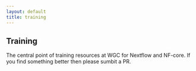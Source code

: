```yaml
---
layout: default
title: training
---
```


## Training 

The central point of training resources at WGC for Nextflow and NF-core. If you find something better then please sumbit a PR.


